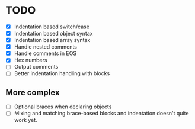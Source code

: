 TODO
====

- [x] Indentation based switch/case
- [x] Indentation based object syntax
- [x] Indentation based array syntax
- [x] Handle nested comments
- [x] Handle comments in EOS
- [x] Hex numbers
- [ ] Output comments
- [ ] Better indentation handling with blocks

More complex
----

- [ ] Optional braces when declaring objects
- [ ] Mixing and matching brace-based blocks and indentation doesn't quite work yet.
